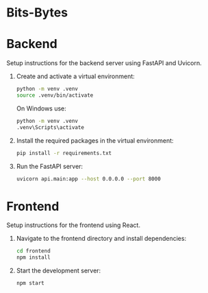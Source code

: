 # Bits-Bytes

# Backend
Setup instructions for the backend server using FastAPI and Uvicorn.
1. Create and activate a virtual environment:
    ```bash
    python -m venv .venv
    source .venv/bin/activate
    ```
    
    On Windows use:
    ```bash
    python -m venv .venv
    .venv\Scripts\activate
    ```
2. Install the required packages in the virtual environment:
    ```bash
    pip install -r requirements.txt
    ```
3. Run the FastAPI server:
    ```bash
    uvicorn api.main:app --host 0.0.0.0 --port 8000
    ```

# Frontend
Setup instructions for the frontend using React.
1. Navigate to the frontend directory and install dependencies:
    ```bash
    cd frontend
    npm install
    ```
2. Start the development server:
    ```bash
    npm start
    ```